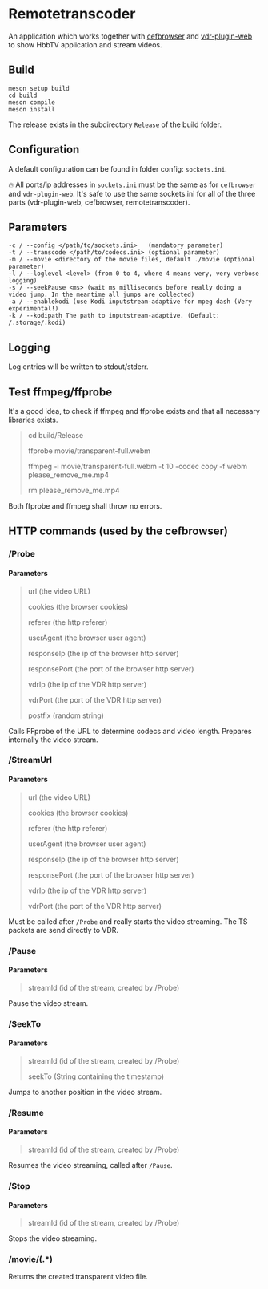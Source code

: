 # Remotetranscoder
An application which works together with [cefbrowser](https://github.com/Zabrimus/cefbrowser) and [vdr-plugin-web](https://github.com/Zabrimus/vdr-plugin-web) to show HbbTV application and stream videos.

## Build
```
meson setup build
cd build
meson compile
meson install
```
The release exists in the subdirectory ```Release``` of the build folder.

## Configuration
A default configuration can be found in folder config: ```sockets.ini```.

:fire: All ports/ip addresses in ```sockets.ini``` must be the same as for ```cefbrowser``` and ```vdr-plugin-web```.
It's safe to use the same sockets.ini for all of the three parts (vdr-plugin-web, cefbrowser, remotetranscoder). 

## Parameters
```
-c / --config </path/to/sockets.ini>   (mandatory parameter)
-t / --transcode </path/to/codecs.ini> (optional parameter)
-m / --movie <directory of the movie files, default ./movie (optional parameter)
-l / --loglevel <level> (from 0 to 4, where 4 means very, very verbose logging)
-s / --seekPause <ms> (wait ms milliseconds before really doing a video jump. In the meantime all jumps are collected)
-a / --enablekodi (use Kodi inputstream-adaptive for mpeg dash (Very experimental!)
-k / --kodipath The path to inputstream-adaptive. (Default: /.storage/.kodi) 
```

## Logging
Log entries will be written to stdout/stderr.

## Test ffmpeg/ffprobe
It's a good idea, to check if ffmpeg and ffprobe exists and that all necessary libraries exists.
> cd build/Release
>
> ffprobe movie/transparent-full.webm
>
> ffmpeg -i movie/transparent-full.webm -t 10 -codec copy -f webm please_remove_me.mp4
>
> rm please_remove_me.mp4

Both ffprobe and ffmpeg shall throw no errors.

## HTTP commands (used by the cefbrowser)
### /Probe
#### Parameters
> url (the video URL)
> 
> cookies (the browser cookies)
> 
> referer (the http referer)
> 
> userAgent (the browser user agent)
> 
> responseIp (the ip of the browser http server)
> 
> responsePort (the port of the browser http server)
> 
> vdrIp (the ip of the VDR http server)
> 
> vdrPort (the port of the VDR http server)
> 
> postfix (random string)

Calls FFprobe of the URL to determine codecs and video length. Prepares internally the video stream.

### /StreamUrl
#### Parameters
> url (the video URL)
>
> cookies (the browser cookies)
>
> referer (the http referer)
>
> userAgent (the browser user agent)
>
> responseIp (the ip of the browser http server)
>
> responsePort (the port of the browser http server)
>
> vdrIp (the ip of the VDR http server)
>
> vdrPort (the port of the VDR http server)

Must be called after ```/Probe``` and really starts the video streaming. The TS packets are send directly to VDR.

### /Pause
#### Parameters
> streamId (id of the stream, created by /Probe)

Pause the video stream.

### /SeekTo
#### Parameters
> streamId (id of the stream, created by /Probe)
> 
> seekTo (String containing the timestamp)

Jumps to another position in the video stream.


### /Resume
#### Parameters
> streamId (id of the stream, created by /Probe)

Resumes the video streaming, called after ```/Pause```.

### /Stop
#### Parameters
> streamId (id of the stream, created by /Probe)

Stops the video streaming.

### /movie/(.*)
Returns the created transparent video file.
